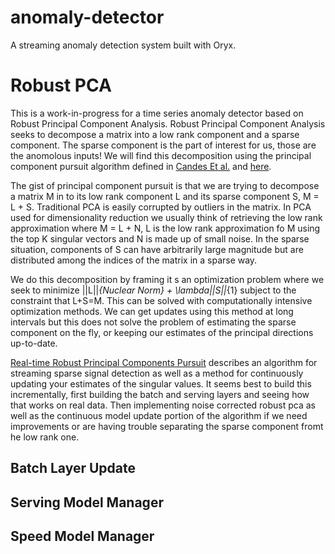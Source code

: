# anomaly-detector
A streaming anomaly detection system built with Oryx.

# Robust PCA
This is a work-in-progress for a time series anomaly detector based
on Robust Principal Component Analysis. Robust Principal Component Analysis
seeks to decompose a matrix into a low rank component and a sparse component.
The sparse component is the part of interest for us, those are the anomolous
inputs! We will find this decomposition using the principal component pursuit
algorithm defined in [Candes Et al.](http://statweb.stanford.edu/~candes/papers/RobustPCA.pdf)
and [here](http://perception.csl.illinois.edu/matrix-rank/Files/RPCA_JACM.pdf).

The gist of principal component pursuit is that we are trying to decompose a matrix M in to its
low rank component L and its sparse component S, M = L + S. Traditional PCA is easily corrupted by
outliers in the matrix. In PCA used for dimensionality reduction we usually think of retrieving
the low rank approximation where M = L + N, L is the low rank approximation fo M using the top K
singular vectors and N is made up of small noise. In the sparse situation, components of S can
have arbitrarily large magnitude but are distributed among the indices of the matrix in a sparse
way.

We do this decomposition by framing it s an optimization problem where we seek to minimize
||L||_{Nuclear Norm} + \lambda||S||_{1}
subject to the constraint that L+S=M. This can be solved with computationally intensive
optimization methods. We can get updates using this method at long intervals
but this does not solve the problem of estimating the sparse component on the fly,
or keeping our estimates of the principal directions up-to-date.

[Real-time Robust Principal Components Pursuit](http://arxiv.org/pdf/1010.0608v3.pdf)
describes an algorithm for streaming sparse signal detection as well as a method for
continuously updating your estimates of the singular values. It seems best to build this
incrementally, first building the batch and serving layers and seeing how that works on
real data. Then implementing noise corrected robust pca as well as the continuous model
update portion of the algorithm if we need improvements or are having trouble separating the
sparse component fromt he low rank one.

## Batch Layer Update

## Serving Model Manager

## Speed Model Manager
